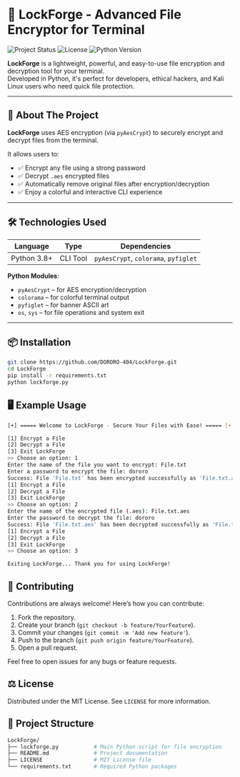 # 🔐 LockForge - Advanced File Encryptor for Terminal

![Project Status](https://img.shields.io/badge/status-active-brightgreen)
![License](https://img.shields.io/badge/license-MIT-blue)
![Python Version](https://img.shields.io/badge/python-3.8+-blue)

**LockForge** is a lightweight, powerful, and easy-to-use file encryption and decryption tool for your terminal.  
Developed in Python, it's perfect for developers, ethical hackers, and Kali Linux users who need quick file protection.

---

## 🚀 About The Project

**LockForge** uses AES encryption (via `pyAesCrypt`) to securely encrypt and decrypt files from the terminal.

It allows users to:

- ✅ Encrypt any file using a strong password
- ✅ Decrypt `.aes` encrypted files
- ✅ Automatically remove original files after encryption/decryption
- ✅ Enjoy a colorful and interactive CLI experience

---

## 🛠 Technologies Used

| Language   | Type     | Dependencies       |
|------------|----------|--------------------|
| Python 3.8+| CLI Tool | `pyAesCrypt`, `colorama`, `pyfiglet`

**Python Modules**:
- `pyAesCrypt` – for AES encryption/decryption
- `colorama` – for colorful terminal output
- `pyfiglet` – for banner ASCII art
- `os`, `sys` – for file operations and system exit

---

## 📦 Installation

```bash
git clone https://github.com/DORORO-404/LockForge.git
cd LockForge
pip install -r requirements.txt
python lockforge.py
```

## 🖥️ Example Usage

```bash
[+] ===== Welcome to LockForge - Secure Your Files with Ease! ===== [+]

[1] Encrypt a File
[2] Decrypt a File
[3] Exit LockForge
>> Choose an option: 1
Enter the name of the file you want to encrypt: File.txt
Enter a password to encrypt the file: dororo
Success: File 'File.txt' has been encrypted successfully as 'File.txt.aes'.
[1] Encrypt a File
[2] Decrypt a File
[3] Exit LockForge
>> Choose an option: 2
Enter the name of the encrypted file (.aes): File.txt.aes
Enter the password to decrypt the file: dororo
Success: File 'File.txt.aes' has been decrypted successfully as 'File.txt'.
[1] Encrypt a File
[2] Decrypt a File
[3] Exit LockForge
>> Choose an option: 3

Exiting LockForge... Thank you for using LockForge!
```

## 🤝 Contributing

Contributions are always welcome! Here’s how you can contribute:

1. Fork the repository.
2. Create your branch (`git checkout -b feature/YourFeature`).
3. Commit your changes (`git commit -m 'Add new feature'`).
4. Push to the branch (`git push origin feature/YourFeature`).
5. Open a pull request.

Feel free to open issues for any bugs or feature requests.

## ⚖️ License

Distributed under the MIT License. See `LICENSE` for more information.

## 📁 Project Structure
```bash
LockForge/
├── lockforge.py           # Main Python script for file encryption
├── README.md              # Project documentation
├── LICENSE                # MIT License file
└── requirements.txt       # Required Python packages
```